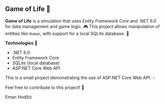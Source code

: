 ## Game of Life 🧬

**Game of Life** is a simulation that uses *Entity Framework Core* and .NET 6.0 for data management and game logic. 🎮 This project allows manipulation of entities like `Human`, with support for a local SQLite database. 💾

 **Technologies** 🚀

* .NET 6.0
* Entity Framework Core
* SQLite (local database)
* ASP.NET Core Web API

This is a small project demonstrating the use of ASP.NET Core Web API. 💡

Feel free to contribute to this project! 🤝

Eman Hodžić
